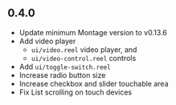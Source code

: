 ## 0.4.0

 - Update minimum Montage version to v0.13.6
 - Add video player
   - `ui/video.reel` video player, and
   - `ui/video-control.reel` controls
 - Add `ui/toggle-switch.reel`
 - Increase radio button size
 - Increase checkbox and slider touchable area
 - Fix List scrolling on touch devices
